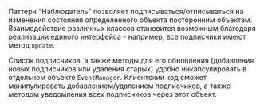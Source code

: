 Паттерн "Наблюдатель" позволяет подписываться/отписываться на изменения состояния определенного объекта посторонним объектам. Взаимодействие различных классов становится возможным благодаря реализации единого интерфейса - например, все подписчики имеют метод `update`.

Список подписчиков, а также методы для его обновления (добавления новых подписчиков или удаления старых) удобно инкапсулировать в отдельном объекте `EventManager`. Клиентский код сможет манипулировать добавлением/удалением подписчиков, а также методом уведомления всех подписчиков через этот объект.
